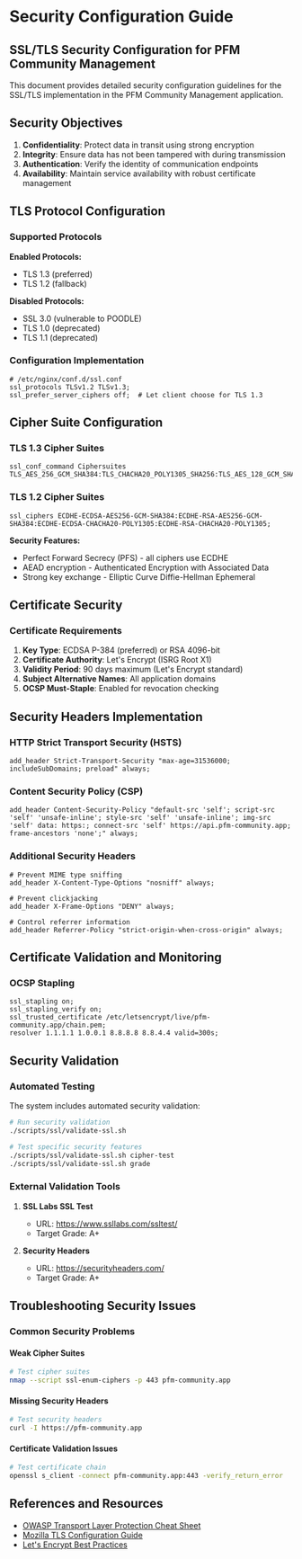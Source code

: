 # Security Configuration Guide

## SSL/TLS Security Configuration for PFM Community Management

This document provides detailed security configuration guidelines for the SSL/TLS implementation in the PFM Community Management application.

## Security Objectives

1. **Confidentiality**: Protect data in transit using strong encryption
2. **Integrity**: Ensure data has not been tampered with during transmission
3. **Authentication**: Verify the identity of communication endpoints
4. **Availability**: Maintain service availability with robust certificate management

## TLS Protocol Configuration

### Supported Protocols

**Enabled Protocols:**
- TLS 1.3 (preferred)
- TLS 1.2 (fallback)

**Disabled Protocols:**
- SSL 3.0 (vulnerable to POODLE)
- TLS 1.0 (deprecated)
- TLS 1.1 (deprecated)

### Configuration Implementation

```nginx
# /etc/nginx/conf.d/ssl.conf
ssl_protocols TLSv1.2 TLSv1.3;
ssl_prefer_server_ciphers off;  # Let client choose for TLS 1.3
```

## Cipher Suite Configuration

### TLS 1.3 Cipher Suites

```nginx
ssl_conf_command Ciphersuites TLS_AES_256_GCM_SHA384:TLS_CHACHA20_POLY1305_SHA256:TLS_AES_128_GCM_SHA256;
```

### TLS 1.2 Cipher Suites

```nginx
ssl_ciphers ECDHE-ECDSA-AES256-GCM-SHA384:ECDHE-RSA-AES256-GCM-SHA384:ECDHE-ECDSA-CHACHA20-POLY1305:ECDHE-RSA-CHACHA20-POLY1305;
```

**Security Features:**
- Perfect Forward Secrecy (PFS) - all ciphers use ECDHE
- AEAD encryption - Authenticated Encryption with Associated Data
- Strong key exchange - Elliptic Curve Diffie-Hellman Ephemeral

## Certificate Security

### Certificate Requirements

1. **Key Type**: ECDSA P-384 (preferred) or RSA 4096-bit
2. **Certificate Authority**: Let's Encrypt (ISRG Root X1)
3. **Validity Period**: 90 days maximum (Let's Encrypt standard)
4. **Subject Alternative Names**: All application domains
5. **OCSP Must-Staple**: Enabled for revocation checking

## Security Headers Implementation

### HTTP Strict Transport Security (HSTS)

```nginx
add_header Strict-Transport-Security "max-age=31536000; includeSubDomains; preload" always;
```

### Content Security Policy (CSP)

```nginx
add_header Content-Security-Policy "default-src 'self'; script-src 'self' 'unsafe-inline'; style-src 'self' 'unsafe-inline'; img-src 'self' data: https:; connect-src 'self' https://api.pfm-community.app; frame-ancestors 'none';" always;
```

### Additional Security Headers

```nginx
# Prevent MIME type sniffing
add_header X-Content-Type-Options "nosniff" always;

# Prevent clickjacking
add_header X-Frame-Options "DENY" always;

# Control referrer information
add_header Referrer-Policy "strict-origin-when-cross-origin" always;
```

## Certificate Validation and Monitoring

### OCSP Stapling

```nginx
ssl_stapling on;
ssl_stapling_verify on;
ssl_trusted_certificate /etc/letsencrypt/live/pfm-community.app/chain.pem;
resolver 1.1.1.1 1.0.0.1 8.8.8.8 8.8.4.4 valid=300s;
```

## Security Validation

### Automated Testing

The system includes automated security validation:

```bash
# Run security validation
./scripts/ssl/validate-ssl.sh

# Test specific security features
./scripts/ssl/validate-ssl.sh cipher-test
./scripts/ssl/validate-ssl.sh grade
```

### External Validation Tools

1. **SSL Labs SSL Test**
   - URL: https://www.ssllabs.com/ssltest/
   - Target Grade: A+

2. **Security Headers**
   - URL: https://securityheaders.com/
   - Target Grade: A+

## Troubleshooting Security Issues

### Common Security Problems

#### Weak Cipher Suites

```bash
# Test cipher suites
nmap --script ssl-enum-ciphers -p 443 pfm-community.app
```

#### Missing Security Headers

```bash
# Test security headers
curl -I https://pfm-community.app
```

#### Certificate Validation Issues

```bash
# Test certificate chain
openssl s_client -connect pfm-community.app:443 -verify_return_error
```

## References and Resources

- [OWASP Transport Layer Protection Cheat Sheet](https://cheatsheetseries.owasp.org/cheatsheets/Transport_Layer_Protection_Cheat_Sheet.html)
- [Mozilla TLS Configuration Guide](https://wiki.mozilla.org/Security/Server_Side_TLS)
- [Let's Encrypt Best Practices](https://letsencrypt.org/docs/)
